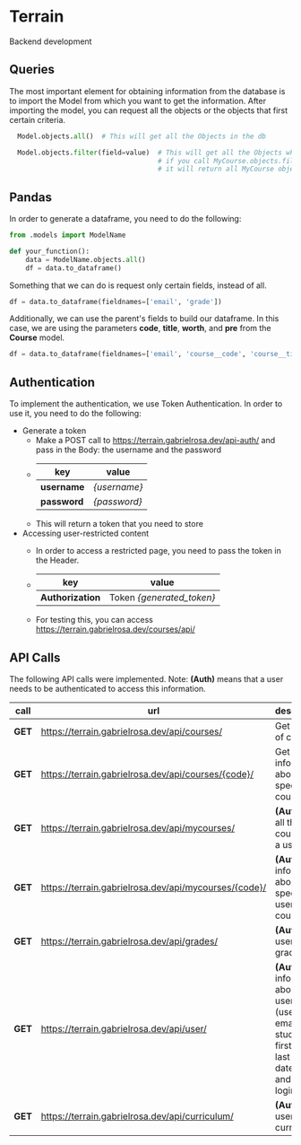 # Terrain
Backend development

## Queries
The most important element for obtaining information from the database is to import the Model from which you want to get the information. After importing the model, you can request all the objects or the objects that first certain criteria.
```python 
  Model.objects.all()  # This will get all the Objects in the db

  Model.objects.filter(field=value)  # This will get all the Objects which the field = value. For example, 
                                     # if you call MyCourse.objects.filter(email='gabriel.rosa4@upr.edu'), 
                                     # it will return all MyCourse objects with that email.
``` 

## Pandas
In order to generate a dataframe, you need to do the following:

```python
from .models import ModelName

def your_function():
    data = ModelName.objects.all()
    df = data.to_dataframe()
```

Something that we can do is request only certain fields, instead of all.
```python
df = data.to_dataframe(fieldnames=['email', 'grade'])
```

Additionally, we can use the parent's fields to build our dataframe. In this case, we are using the parameters **code**, **title**, **worth**, and **pre** from the **Course** model.
```python
df = data.to_dataframe(fieldnames=['email', 'course__code', 'course__title', 'course__worth', 'grade', 'course__pre'])
```

## Authentication
To implement the authentication, we use Token Authentication. In order to use it, you need to do the following:
* Generate a token
  * Make a POST call to https://terrain.gabrielrosa.dev/api-auth/ and pass in the Body: the username and the password
  * key          | value
    ------------ | -------------
    **username** | *{username}*
    **password** | *{password}* 
  * This will return a token that you need to store
* Accessing user-restricted content
  * In order to access a restricted page, you need to pass the token in the Header.
  * key | value
    ------------ | -------------
    **Authorization** | Token *{generated_token}*
    
  * For testing this, you can access https://terrain.gabrielrosa.dev/courses/api/


## API Calls
The following API calls were implemented. Note: **(Auth)** means that a user needs to be authenticated to access this information.

call    | url                                     | description
------- | --------------------------------------- | ----------------------------------------
**GET** | https://terrain.gabrielrosa.dev/api/courses/ | Get the list of courses
**GET** | https://terrain.gabrielrosa.dev/api/courses/{code}/ | Get information about a specific course
**GET** | https://terrain.gabrielrosa.dev/api/mycourses/ | **(Auth)** Get all the courses of a user.
**GET** | https://terrain.gabrielrosa.dev/api/mycourses/{code}/ | **(Auth)** Get information about a specific user's course
**GET** | https://terrain.gabrielrosa.dev/api/grades/ | **(Auth)** Get user's grades
**GET** | https://terrain.gabrielrosa.dev/api/user/ | **(Auth)** Get information about a user (username, email, student id, first name, last name, date joined, and last login.)
**GET** | https://terrain.gabrielrosa.dev/api/curriculum/ | **(Auth)** Get user's curriculum